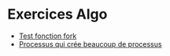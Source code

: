 # Exercices Algo
- [Test fonction fork](./forktest)
- [Processus qui crée beaucoup de processus](./muchProcessus)
